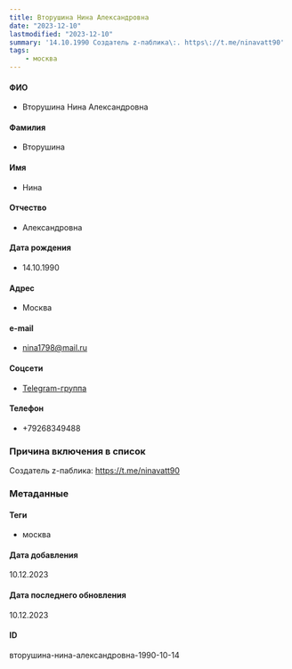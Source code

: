 ```yaml
---
title: Вторушина Нина Александровна
date: "2023-12-10"
lastmodified: "2023-12-10"
summary: '14.10.1990 Создатель z-паблика\:. https\://t.me/ninavatt90'
tags: 
    - москва
---
```

<!--# pp2-->
<!--## Фигурант-->
<!--### Личные данные-->
#### ФИО
- Вторушина Нина Александровна
#### Фамилия
- Вторушина
#### Имя
- Нина
#### Отчество
- Александровна
#### Дата рождения
- 14.10.1990
#### Адрес
- Москва
#### e-mail
- nina1798@mail.ru
#### Соцсети
- [Telegram-группа](https://t.me/ninavatt90)
#### Телефон
- +79268349488
### Причина включения в список
Создатель z-паблика:
https://t.me/ninavatt90
### Метаданные
#### Теги
- москва
#### Дата добавления
10.12.2023
#### Дата последнего обновления
10.12.2023
#### ID
вторушина-нина-александровна-1990-10-14
<!--## END;-->
